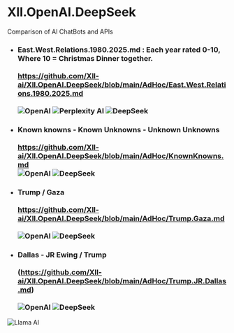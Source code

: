 # Xll.OpenAI.DeepSeek
Comparison of AI ChatBots and APIs

- ### East.West.Relations.1980.2025.md : Each year rated 0-10, Where 10 = Christmas Dinner together.<br><br> https://github.com/Xll-ai/Xll.OpenAI.DeepSeek/blob/main/AdHoc/East.West.Relations.1980.2025.md<br> <br>![OpenAI](https://img.shields.io/badge/OpenAI-4B0082?style=for-the-badge&logo=openai&logoColor=white) ![Perplexity AI](https://img.shields.io/badge/Perplexity%20AI-FF8C00?style=for-the-badge&logo=perplexity&logoColor=white) ![DeepSeek](https://img.shields.io/badge/DeepSeek-1E90FF?style=for-the-badge&logo=deepseek&logoColor=white)


- ### Known knowns - Known Unknowns - Unknown Unknowns <br><br> https://github.com/Xll-ai/Xll.OpenAI.DeepSeek/blob/main/AdHoc/KnownKnowns.md <br>![OpenAI](https://img.shields.io/badge/OpenAI-4B0082?style=for-the-badge&logo=openai&logoColor=white) ![DeepSeek](https://img.shields.io/badge/DeepSeek-1E90FF?style=for-the-badge&logo=deepseek&logoColor=white)

- ### Trump / Gaza <br><br> https://github.com/Xll-ai/Xll.OpenAI.DeepSeek/blob/main/AdHoc/Trump.Gaza.md <br><br> ![OpenAI](https://img.shields.io/badge/OpenAI-4B0082?style=for-the-badge&logo=openai&logoColor=white)   ![DeepSeek](https://img.shields.io/badge/DeepSeek-1E90FF?style=for-the-badge&logo=deepseek&logoColor=white)


- ### Dallas - JR Ewing / Trump <br><br> (https://github.com/Xll-ai/Xll.OpenAI.DeepSeek/blob/main/AdHoc/Trump.JR.Dallas.md)<br><br>![OpenAI](https://img.shields.io/badge/OpenAI-4B0082?style=for-the-badge&logo=openai&logoColor=white) ![DeepSeek](https://img.shields.io/badge/DeepSeek-1E90FF?style=for-the-badge&logo=deepseek&logoColor=white)




![Llama AI](https://img.shields.io/badge/Llama%20AI-39FF14?style=for-the-badge&logo=meta&logoColor=black)
